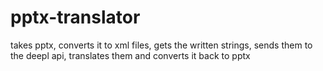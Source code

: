 # pptx-translator
takes pptx, converts it to xml files, gets the written strings, sends them to the deepl api, translates them and converts it back to pptx

